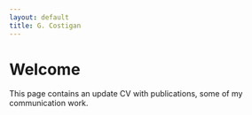 ```yaml
---
layout: default
title: G. Costigan
---
```



# Welcome 
This page contains an update CV with publications, some of my communication work.

